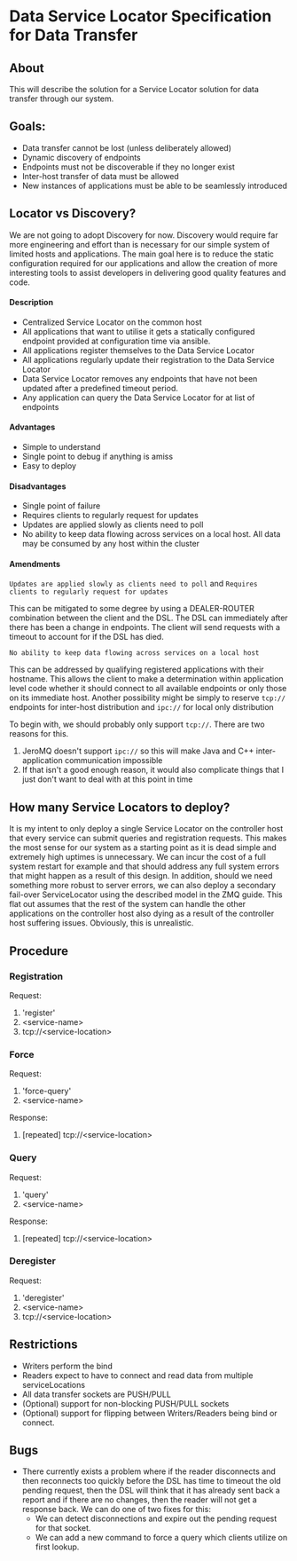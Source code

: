 # Data Service Locator Specification for Data Transfer

## About

This will describe the solution for a Service Locator solution for data transfer through our system.

## Goals:

* Data transfer cannot be lost (unless deliberately allowed)
* Dynamic discovery of endpoints
* Endpoints must not be discoverable if they no longer exist
* Inter-host transfer of data must be allowed
* New instances of applications must be able to be seamlessly introduced

## Locator vs Discovery?

We are not going to adopt Discovery for now. Discovery would require far more engineering and effort than is necessary
for our simple system of limited hosts and applications. The main goal here is to reduce the static configuration
required for our applications and allow the creation of more interesting tools to assist developers in delivering good
quality features and code.

#### Description

* Centralized Service Locator on the common host
* All applications that want to utilise it gets a statically configured endpoint provided at configuration time via
  ansible.
* All applications register themselves to the Data Service Locator
* All applications regularly update their registration to the Data Service Locator
* Data Service Locator removes any endpoints that have not been updated after a predefined timeout period.
* Any application can query the Data Service Locator for at list of endpoints

#### Advantages

* Simple to understand
* Single point to debug if anything is amiss
* Easy to deploy

#### Disadvantages

* Single point of failure
* Requires clients to regularly request for updates
* Updates are applied slowly as clients need to poll
* No ability to keep data flowing across services on a local host. All data may be consumed by any host within the
  cluster

#### Amendments

``Updates are applied slowly as clients need to poll`` and ``Requires clients to regularly request for updates``

This can be mitigated to some degree by using a DEALER-ROUTER combination between the client and the DSL. The DSL can
immediately after there has been a change in endpoints. The client will send requests with a timeout to account for if
the DSL has died.

``No ability to keep data flowing across services on a local host``

This can be addressed by qualifying registered applications with their hostname. This allows the client to make a
determination within application level code whether it should connect to all available endpoints or only those on its
immediate host. Another possibility might be simply to reserve ```tcp://``` endpoints for inter-host distribution
and ```ipc://``` for local only distribution

To begin with, we should probably only support ```tcp://```. There are two reasons for this.

1. JeroMQ doesn't support ```ipc://``` so this will make Java and C++ inter-application communication impossible
2. If that isn't a good enough reason, it would also complicate things that I just don't want to deal with at this point
   in time

## How many Service Locators to deploy?

It is my intent to only deploy a single Service Locator on the controller host that every service can submit queries and
registration requests. This makes the most sense for our system as a starting point as it is dead simple and extremely
high uptimes is unnecessary. We can incur the cost of a full system restart for example and that should address any full
system errors that might happen as a result of this design. In addition, should we need something more robust to server
errors, we can also deploy a secondary fail-over ServiceLocator using the described model in the ZMQ guide. This flat
out assumes that the rest of the system can handle the other applications on the controller host also dying as a result
of the controller host suffering issues. Obviously, this is unrealistic.

## Procedure

### Registration

Request:

1. 'register'
2. \<service-name\>
3. tcp://\<service-location\>

### Force

Request:

1. 'force-query'
2. \<service-name\>

Response:

1. \[repeated\] tcp://\<service-location\>

### Query

Request:

1. 'query'
2. \<service-name\>

Response:

1. \[repeated\] tcp://\<service-location\>

### Deregister

Request:

1. 'deregister'
2. \<service-name\>
3. tcp://\<service-location\>

## Restrictions

* Writers perform the bind
* Readers expect to have to connect and read data from multiple serviceLocations
* All data transfer sockets are PUSH/PULL
* (Optional) support for non-blocking PUSH/PULL sockets
* (Optional) support for flipping between Writers/Readers being bind or connect.

## Bugs

* There currently exists a problem where if the reader disconnects and then reconnects too quickly before the DSL has
  time to timeout the old pending request, then the DSL will think that it has already sent back a report and if there 
  are no changes, then the reader will not get a response back. We can do one of two fixes for this: 
  * We can detect disconnections and expire out the pending request for that socket.
  * We can add a new command to force a query which clients utilize on first lookup.